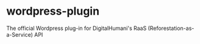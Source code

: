 # wordpress-plugin
The official Wordpress plug-in for DigitalHumani's RaaS (Reforestation-as-a-Service) API
